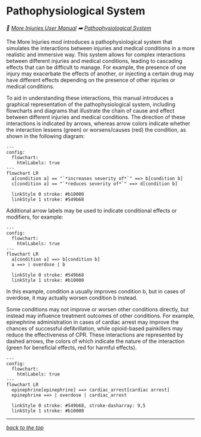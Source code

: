 # Pathophysiological System

<!-- @generate_breadcrumb_trail {"template": "_:file_folder: {0}_", "connector": " :arrow_right: "} -->
_:file_folder: [More Injuries User Manual](/docs/wiki/README.md) :arrow_right: [Pathophysiological System](/docs/wiki/pathophysiological-system.md)_
<!-- @end_generated_block -->

The More Injuries mod introduces a pathophysiological system that simulates the interactions between injuries and medical conditions in a more realistic and immersive way. This system allows for complex interactions between different injuries and medical conditions, leading to cascading effects that can be difficult to manage. For example, the presence of one injury may exacerbate the effects of another, or injecting a certain drug may have different effects depending on the presence of other injuries or medical conditions.

To aid in understanding these interactions, this manual introduces a graphical representation of the pathophysiological system, including flowcharts and diagrams that illustrate the chain of cause and effect between different injuries and medical conditions. The direction of these interactions is indicated by arrows, whereas arrow colors indicate whether the interaction lessens (green) or worsens/causes (red) the condition, as shown in the following diagram:

```mermaid
---
config:
  flowchart:
    htmlLabels: true
---
flowchart LR
  a[condition a] == "`*increases severity of*`" ==> b[condition b]
  c[condition a] == "`*reduces severity of*`" ==> d[condition b]

  linkStyle 0 stroke: #b10000
  linkStyle 1 stroke: #549b68
```

Additional arrow labels may be used to indicate conditional effects or modifiers, for example:

```mermaid
---
config:
  flowchart:
    htmlLabels: true
---
flowchart LR
  a[condition a] ==> b[condition b]
  a ==> | overdose | b

  linkStyle 0 stroke: #549b68
  linkStyle 1 stroke: #b10000
```

In this example, condition a usually improves condition b, but in cases of overdose, it may actually worsen condition b instead.

Some conditions may not improve or worsen other conditions directly, but instead may influence treatment outcomes of other conditions. For example, epinephrine administration in cases of cardiac arrest may improve the chances of successful defibrillation, while opioid-based painkillers may reduce the effectiveness of CPR. These interactions are represented by dashed arrows, the colors of which indicate the nature of the interaction (green for beneficial effects, red for harmful effects).

```mermaid
---
config:
  flowchart:
    htmlLabels: true
---
flowchart LR
  epinephrine[epinephrine] ==> cardiac_arrest[cardiac arrest]
  epinephrine ==> | overdose | cardiac_arrest

  linkStyle 0 stroke: #549b68, stroke-dasharray: 9,5
  linkStyle 1 stroke: #b10000
```

<!-- @generate_link_to_top {"template": "---\n_[back to the top]({1})_"} -->
---
_[back to the top](#pathophysiological-system)_
<!-- @end_generated_block -->
